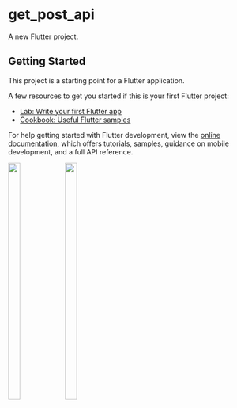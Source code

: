 # get_post_api

A new Flutter project.

## Getting Started

This project is a starting point for a Flutter application.

A few resources to get you started if this is your first Flutter project:

- [Lab: Write your first Flutter app](https://docs.flutter.dev/get-started/codelab)
- [Cookbook: Useful Flutter samples](https://docs.flutter.dev/cookbook)

For help getting started with Flutter development, view the
[online documentation](https://docs.flutter.dev/), which offers tutorials,
samples, guidance on mobile development, and a full API reference.

<p>
  <img src = "https://user-images.githubusercontent.com/123531128/233143093-66125b19-42f3-4b50-a3c5-cd4eb97631ab.jpg" height=35% width=22%>
  <img src = "https://user-images.githubusercontent.com/123531128/233143239-45ccd089-3f29-40ee-9358-198e84e0eba6.jpg" height=35% width=22%>
  </p>

